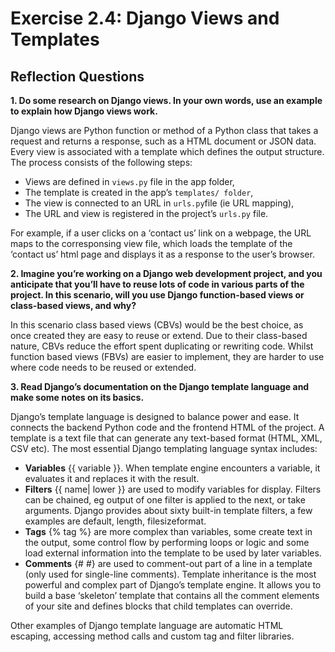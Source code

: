 # Exercise 2.4: Django Views and Templates

## Reflection Questions

**1. Do some research on Django views. In your own words, use an example to explain how Django views work.**

Django views are Python function or method of a Python class that takes a request and returns a response, such as a HTML document or JSON data. Every view is associated with a template which defines the output structure. The process consists of the following steps:
- Views are defined in `views.py` file in the app folder,
- The template is created in the app’s `templates/ folder`,
- The view is connected to an URL in `urls.py`file (ie URL mapping),
- The URL and view is registered in the project’s `urls.py` file.  

For example, if a user clicks on a ‘contact us’ link on a webpage, the URL maps to the corresponsing view file, which loads the template of the ‘contact us’ html page and displays it as a response to the user’s browser.

**2. Imagine you’re working on a Django web development project, and you anticipate that you’ll have to reuse lots of code in various parts of the project. In this scenario, will you use Django function-based views or class-based views, and why?**

In this scenario class based views (CBVs) would be the best choice, as once created they are easy to reuse or extend. Due to their class-based nature, CBVs reduce the effort spent duplicating or rewriting code.  Whilst function based views (FBVs) are easier to implement, they are harder to use where code needs to be reused or extended.  

**3. Read Django’s documentation on the Django template language and make some notes on its basics.**

Django’s template language is designed to balance power and ease. It connects the backend Python code and the frontend HTML of the project.  A template is a text file that can generate any text-based format (HTML, XML, CSV etc). The most essential Django templating language syntax includes:
- **Variables** {{ variable }}. When template engine encounters a variable, it evaluates it and replaces it with the result. 
- **Filters** {{ name| lower  }} are used to modify variables for display.  Filters can be chained, eg output of one filter is applied to the next, or take arguments.  Django provides about sixty built-in template filters, a few examples are default, length, filesizeformat.
- **Tags** {% tag %} are more complex than variables, some create text in the output, some control flow by performing loops or logic and some load external information into the template to be used by later variables.  
- **Comments** {# #} are used to comment-out part of a line in a template (only used for single-line comments).
Template inheritance is the most powerful and complex part of Django’s template engine. It allows you to build a base ‘skeleton’ template that contains all the comment elements of your site and defines blocks that child templates can override.  

Other examples of Django template language are automatic HTML escaping, accessing method calls and custom tag and filter libraries.
